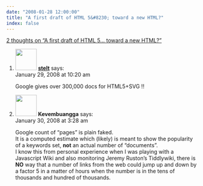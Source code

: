 ```yaml
---
date: "2008-01-28 12:00:00"
title: "A first draft of HTML 5&#8230; toward a new HTML?"
index: false
---
```


[2 thoughts on &ldquo;A first draft of HTML 5&#8230; toward a new HTML?&rdquo;](/lemire/blog/2008/01-28-a-first-draft-of-html-5-toward-a-new-html)

<ol class="comment-list">
<li id="comment-49711" class="comment even thread-even depth-1">
<div class="comment-author vcard">
<img alt src="https://secure.gravatar.com/avatar/365cac62c78a7833891c1b0e80cd1773?s=56&#038;d=mm&#038;r=g" srcset="https://secure.gravatar.com/avatar/365cac62c78a7833891c1b0e80cd1773?s=112&#038;d=mm&#038;r=g 2x" class="avatar avatar-56 photo" height="56" width="56" decoding="async" /> <b class="fn"><a href="http://svg.startpagina.nl" class="url" rel="ugc external nofollow">stelt</a></b> <span class="says">says:</span> </div>
<div class="comment-metadata"><time datetime="2008-01-29T10:20:54+00:00">January 29, 2008 at 10:20 am</time></a> </div>
<div class="comment-content">
<p>Google gives over 300,000 docs for HTML5+SVG !!</p>
</div>
</li>
<li id="comment-49716" class="comment odd alt thread-odd thread-alt depth-1">
<div class="comment-author vcard">
<img alt src="https://secure.gravatar.com/avatar/d6a5e003af3a3b09ba7c6618404aa223?s=56&#038;d=mm&#038;r=g" srcset="https://secure.gravatar.com/avatar/d6a5e003af3a3b09ba7c6618404aa223?s=112&#038;d=mm&#038;r=g 2x" class="avatar avatar-56 photo" height="56" width="56" decoding="async" /> <b class="fn">Kevembuangga</b> <span class="says">says:</span> </div>
<div class="comment-metadata"><time datetime="2008-01-30T03:28:03+00:00">January 30, 2008 at 3:28 am</time></a> </div>
<div class="comment-content">
<p>Google count of &ldquo;pages&rdquo; is plain faked.<br/>
It is a computed estimate which (likely) is meant to show the popularity of a keywords set, <b>not</b> an actual number of &ldquo;documents&rdquo;.<br/>
I know this from personal experience when I was playing with a Javascript Wiki and also monitoring Jeremy Ruston&rsquo;s Tiddlywiki, there is <b>NO</b> way that a number of links from the web could jump up and down by a factor 5 in a matter of hours when the number is in the tens of thousands and hundred of thousands.</p>
</div>
</li>
</ol>
